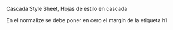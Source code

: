 Cascada Style Sheet, Hojas de estilo en cascada

En el normalize se debe poner en cero el margin de la etiqueta h1


